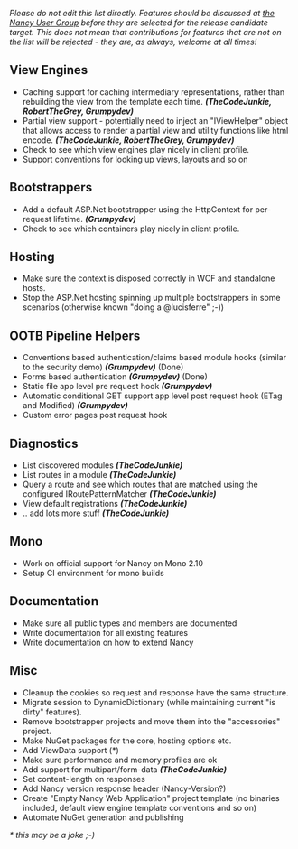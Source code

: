 _Please do not edit this list directly. Features should be discussed at [the Nancy User Group](https://groups.google.com/forum/?pli=1#!topic/nancy-web-framework/-u73fTImRCk) before they are selected for the release candidate target. This does not mean that contributions for features that are not on the list will be rejected - they are, as always, welcome at all times!_

## View Engines 
* Caching support for caching intermediary representations, rather than rebuilding the view from the template each time. _**(TheCodeJunkie, RobertTheGrey, Grumpydev)**_
* Partial view support - potentially need to inject an "IViewHelper" object that allows access to render a partial view and utility functions like html encode. _**(TheCodeJunkie, RobertTheGrey, Grumpydev)**_
* Check to see which view engines play nicely in client profile.
* Support conventions for looking up views, layouts and so on

## Bootstrappers
* Add a default ASP.Net bootstrapper using the HttpContext for per-request lifetime. **_(Grumpydev)_**
* Check to see which containers play nicely in client profile.

## Hosting
* Make sure the context is disposed correctly in WCF and standalone hosts.
* Stop the ASP.Net hosting spinning up multiple bootstrappers in some scenarios (otherwise known "doing a @lucisferre" ;-))

## OOTB Pipeline Helpers

* Conventions based authentication/claims based module hooks (similar to the security demo) **_(Grumpydev)_** (Done)
* Forms based authentication **_(Grumpydev)_** (Done)
* Static file app level pre request hook **_(Grumpydev)_**
* Automatic conditional GET support app level post request hook (ETag and Modified) **_(Grumpydev)_**
* Custom error pages post request hook

## Diagnostics
* List discovered modules **_(TheCodeJunkie)_**
* List routes in a module **_(TheCodeJunkie)_**
* Query a route and see which routes that are matched using the configured IRoutePatternMatcher **_(TheCodeJunkie)_**
* View default registrations **_(TheCodeJunkie)_**
* .. add lots more stuff **_(TheCodeJunkie)_**

## Mono
* Work on official support for Nancy on Mono 2.10
* Setup CI environment for mono builds

## Documentation
* Make sure all public types and members are documented
* Write documentation for all existing features
* Write documentation on how to extend Nancy

## Misc
* Cleanup the cookies so request and response have the same structure.
* Migrate session to DynamicDictionary (while maintaining current "is dirty" features).
* Remove bootstrapper projects and move them into the "accessories" project.
* Make NuGet packages for the core, hosting options etc.
* Add ViewData support (*)
* Make sure performance and memory profiles are ok
* Add support for multipart/form-data **_(TheCodeJunkie)_**
* Set content-length on responses
* Add Nancy version response header (Nancy-Version?)
* Create "Empty Nancy Web Application" project template (no binaries included, default view engine template conventions and so on)
* Automate NuGet generation and publishing

_* this may be a joke ;-)_